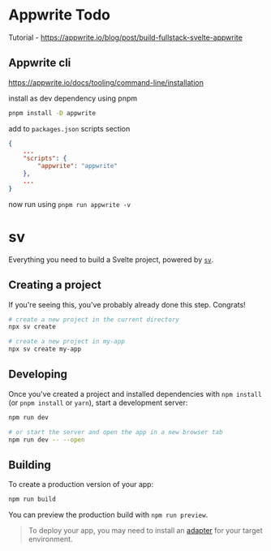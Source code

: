 # Appwrite Todo

Tutorial  - https://appwrite.io/blog/post/build-fullstack-svelte-appwrite

## Appwrite cli

 https://appwrite.io/docs/tooling/command-line/installation

install as dev dependency using pnpm
```bash
pnpm install -D appwrite
```

add to `packages.json` scripts section

```json
{
    ...
    "scripts": {
        "appwrite": "appwrite"
    },
    ...
}
```

now run using `pnpm run appwrite -v`

# sv

Everything you need to build a Svelte project, powered by [`sv`](https://github.com/sveltejs/cli).

## Creating a project

If you're seeing this, you've probably already done this step. Congrats!

```bash
# create a new project in the current directory
npx sv create

# create a new project in my-app
npx sv create my-app
```

## Developing

Once you've created a project and installed dependencies with `npm install` (or `pnpm install` or `yarn`), start a development server:

```bash
npm run dev

# or start the server and open the app in a new browser tab
npm run dev -- --open
```

## Building

To create a production version of your app:

```bash
npm run build
```

You can preview the production build with `npm run preview`.

> To deploy your app, you may need to install an [adapter](https://svelte.dev/docs/kit/adapters) for your target environment.


